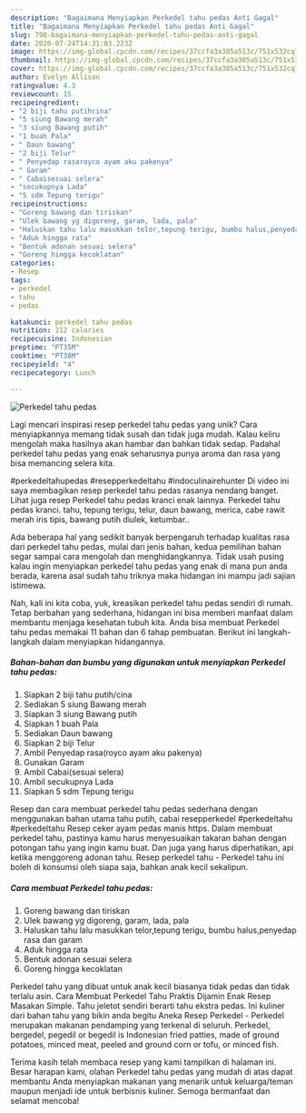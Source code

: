 ```yaml
---
description: "Bagaimana Menyiapkan Perkedel tahu pedas Anti Gagal"
title: "Bagaimana Menyiapkan Perkedel tahu pedas Anti Gagal"
slug: 798-bagaimana-menyiapkan-perkedel-tahu-pedas-anti-gagal
date: 2020-07-24T14:31:03.223Z
image: https://img-global.cpcdn.com/recipes/37ccfa3a385a513c/751x532cq70/perkedel-tahu-pedas-foto-resep-utama.jpg
thumbnail: https://img-global.cpcdn.com/recipes/37ccfa3a385a513c/751x532cq70/perkedel-tahu-pedas-foto-resep-utama.jpg
cover: https://img-global.cpcdn.com/recipes/37ccfa3a385a513c/751x532cq70/perkedel-tahu-pedas-foto-resep-utama.jpg
author: Evelyn Allison
ratingvalue: 4.3
reviewcount: 15
recipeingredient:
- "2 biji tahu putihcina"
- "5 siung Bawang merah"
- "3 siung Bawang putih"
- "1 buah Pala"
- " Daun bawang"
- "2 biji Telur"
- " Penyedap rasaroyco ayam aku pakenya"
- " Garam"
- " Cabaisesuai selera"
- "secukupnya Lada"
- "5 sdm Tepung terigu"
recipeinstructions:
- "Goreng bawang dan tiriskan"
- "Ulek bawang yg digoreng, garam, lada, pala"
- "Haluskan tahu lalu masukkan telor,tepung terigu, bumbu halus,penyedap rasa dan garam"
- "Aduk hingga rata"
- "Bentuk adonan sesuai selera"
- "Goreng hingga kecoklatan"
categories:
- Resep
tags:
- perkedel
- tahu
- pedas

katakunci: perkedel tahu pedas 
nutrition: 212 calories
recipecuisine: Indonesian
preptime: "PT35M"
cooktime: "PT38M"
recipeyield: "4"
recipecategory: Lunch

---
```



![Perkedel tahu pedas](https://img-global.cpcdn.com/recipes/37ccfa3a385a513c/751x532cq70/perkedel-tahu-pedas-foto-resep-utama.jpg)

Lagi mencari inspirasi resep perkedel tahu pedas yang unik? Cara menyiapkannya memang tidak susah dan tidak juga mudah. Kalau keliru mengolah maka hasilnya akan hambar dan bahkan tidak sedap. Padahal perkedel tahu pedas yang enak seharusnya punya aroma dan rasa yang bisa memancing selera kita.

#perkedeltahupedas #resepperkedeltahu #indoculinairehunter Di video ini saya membagikan resep perkedel tahu pedas rasanya nendang banget. Lihat juga resep Perkedel tahu pedas kranci enak lainnya. Perkedel tahu pedas kranci. tahu, tepung terigu, telur, daun bawang, merica, cabe rawit merah iris tipis, bawang putih diulek, ketumbar..

Ada beberapa hal yang sedikit banyak berpengaruh terhadap kualitas rasa dari perkedel tahu pedas, mulai dari jenis bahan, kedua pemilihan bahan segar sampai cara mengolah dan menghidangkannya. Tidak usah pusing kalau ingin menyiapkan perkedel tahu pedas yang enak di mana pun anda berada, karena asal sudah tahu triknya maka hidangan ini mampu jadi sajian istimewa.


Nah, kali ini kita coba, yuk, kreasikan perkedel tahu pedas sendiri di rumah. Tetap berbahan yang sederhana, hidangan ini bisa memberi manfaat dalam membantu menjaga kesehatan tubuh kita. Anda bisa membuat Perkedel tahu pedas memakai 11 bahan dan 6 tahap pembuatan. Berikut ini langkah-langkah dalam menyiapkan hidangannya.

<!--inarticleads1-->

##### Bahan-bahan dan bumbu yang digunakan untuk menyiapkan Perkedel tahu pedas:

1. Siapkan 2 biji tahu putih/cina
1. Sediakan 5 siung Bawang merah
1. Siapkan 3 siung Bawang putih
1. Siapkan 1 buah Pala
1. Sediakan  Daun bawang
1. Siapkan 2 biji Telur
1. Ambil  Penyedap rasa(royco ayam aku pakenya)
1. Gunakan  Garam
1. Ambil  Cabai(sesuai selera)
1. Ambil secukupnya Lada
1. Siapkan 5 sdm Tepung terigu


Resep dan cara membuat perkedel tahu pedas sederhana dengan menggunakan bahan utama tahu putih, cabai resepperkedel #perkedeltahu #perkedeltahu Resep ceker ayam pedas manis https. Dalam membuat perkedel tahu, pastinya kamu harus menyesuaikan takaran bahan dengan potongan tahu yang ingin kamu buat. Dan juga yang harus diperhatikan, api ketika menggoreng adonan tahu. Resep perkedel tahu - Perkedel tahu ini boleh di konsumsi oleh siapa saja, bahkan anak kecil sekalipun. 

<!--inarticleads2-->

##### Cara membuat Perkedel tahu pedas:

1. Goreng bawang dan tiriskan
1. Ulek bawang yg digoreng, garam, lada, pala
1. Haluskan tahu lalu masukkan telor,tepung terigu, bumbu halus,penyedap rasa dan garam
1. Aduk hingga rata
1. Bentuk adonan sesuai selera
1. Goreng hingga kecoklatan


Perkedel tahu yang dibuat untuk anak kecil biasanya tidak pedas dan tidak terlalu asin. Cara Membuat Perkedel Tahu Praktis Dijamin Enak Resep Masakan Simple. Tahu jeletot sendiri berarti tahu ekstra pedas. Ini kuliner dari bahan tahu yang bikin anda begitu Aneka Resep Perkedel - Perkedel merupakan makanan pendamping yang terkenal di seluruh. Perkedel, bergedel, pegedil or begedil is Indonesian fried patties, made of ground potatoes, minced meat, peeled and ground corn or tofu, or minced fish. 

Terima kasih telah membaca resep yang kami tampilkan di halaman ini. Besar harapan kami, olahan Perkedel tahu pedas yang mudah di atas dapat membantu Anda menyiapkan makanan yang menarik untuk keluarga/teman maupun menjadi ide untuk berbisnis kuliner. Semoga bermanfaat dan selamat mencoba!
